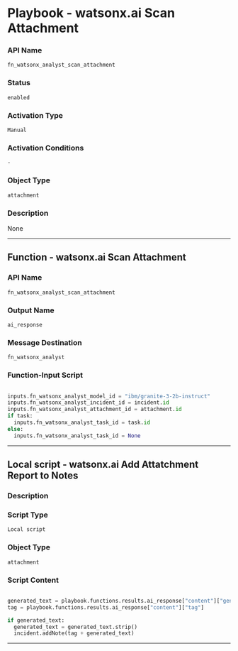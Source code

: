 <!--
    DO NOT MANUALLY EDIT THIS FILE
    THIS FILE IS AUTOMATICALLY GENERATED WITH resilient-sdk codegen
    Generated with resilient-sdk v51.0.2.2.1096
-->

# Playbook - watsonx.ai Scan Attachment

### API Name
`fn_watsonx_analyst_scan_attachment`

### Status
`enabled`

### Activation Type
`Manual`

### Activation Conditions
`-`

### Object Type
`attachment`

### Description
None


---
## Function - watsonx.ai Scan Attachment

### API Name
`fn_watsonx_analyst_scan_attachment`

### Output Name
`ai_response`

### Message Destination
`fn_watsonx_analyst`

### Function-Input Script
```python

inputs.fn_watsonx_analyst_model_id = "ibm/granite-3-2b-instruct"
inputs.fn_watsonx_analyst_incident_id = incident.id
inputs.fn_watsonx_analyst_attachment_id = attachment.id
if task:
  inputs.fn_watsonx_analyst_task_id = task.id
else:
  inputs.fn_watsonx_analyst_task_id = None

```

---

## Local script - watsonx.ai Add Attatchment Report to Notes

### Description


### Script Type
`Local script`

### Object Type
`attachment`

### Script Content
```python

generated_text = playbook.functions.results.ai_response["content"]["generated_text"]
tag = playbook.functions.results.ai_response["content"]["tag"]

if generated_text:
  generated_text = generated_text.strip()
  incident.addNote(tag + generated_text)

```

---

